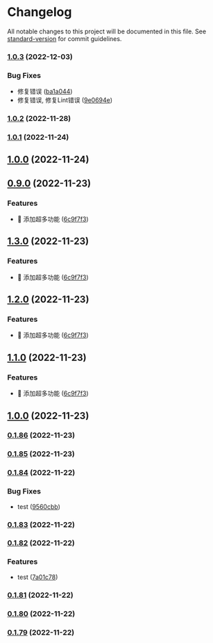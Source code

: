# Changelog

All notable changes to this project will be documented in this file. See [standard-version](https://github.com/conventional-changelog/standard-version) for commit guidelines.

### [1.0.3](https://github.com/lookeke/feishu_vpn/compare/v1.0.2...v1.0.3) (2022-12-03)


### Bug Fixes

* 修复错误 ([ba1a044](https://github.com/lookeke/feishu_vpn/commit/ba1a044aab616025f9c00c94fd172c7006f4c589))
* 修复错误, 修复Lint错误 ([9e0694e](https://github.com/lookeke/feishu_vpn/commit/9e0694e2973f83302132cdd69f4e60449457d33d))

### [1.0.2](https://github.com/lookeke/feishu_vpn/compare/v1.0.1...v1.0.2) (2022-11-28)

### [1.0.1](https://github.com/lookeke/feishu_vpn/compare/v0.9.0...v1.0.1) (2022-11-24)

## [1.0.0](https://github.com/lookeke/feishu_vpn/compare/v0.9.0...v1.0.0) (2022-11-24)

## [0.9.0](https://github.com/lookeke/feishu_vpn/compare/v1.0.0...v0.9.0) (2022-11-23)


### Features

* :lipstick: 添加超多功能 ([6c9f7f3](https://github.com/lookeke/feishu_vpn/commit/6c9f7f3f49b98c55d9164903ea747b7f4aa0e9f4))

## [1.3.0](https://github.com/lookeke/feishu_vpn/compare/v1.0.0...v1.3.0) (2022-11-23)


### Features

* :lipstick: 添加超多功能 ([6c9f7f3](https://github.com/lookeke/feishu_vpn/commit/6c9f7f3f49b98c55d9164903ea747b7f4aa0e9f4))

## [1.2.0](https://github.com/lookeke/feishu_vpn/compare/v1.0.0...v1.2.0) (2022-11-23)


### Features

* :lipstick: 添加超多功能 ([6c9f7f3](https://github.com/lookeke/feishu_vpn/commit/6c9f7f3f49b98c55d9164903ea747b7f4aa0e9f4))

## [1.1.0](https://github.com/lookeke/feishu_vpn/compare/v1.0.0...v1.1.0) (2022-11-23)


### Features

* :lipstick: 添加超多功能 ([6c9f7f3](https://github.com/lookeke/feishu_vpn/commit/6c9f7f3f49b98c55d9164903ea747b7f4aa0e9f4))

## [1.0.0](https://github.com/lookeke/feishu_vpn/compare/v0.1.86...v1.0.0) (2022-11-23)

### [0.1.86](https://github.com/lookeke/feishu_vpn/compare/v0.1.85...v0.1.86) (2022-11-23)

### [0.1.85](https://github.com/lookeke/feishu_vpn/compare/v0.1.84...v0.1.85) (2022-11-23)

### [0.1.84](https://github.com/lookeke/feishu_vpn/compare/v0.1.83...v0.1.84) (2022-11-22)


### Bug Fixes

* test ([9560cbb](https://github.com/lookeke/feishu_vpn/commit/9560cbb2be024ecf3dbcfaad2f1fd376d29afdb1))

### [0.1.83](https://github.com/lookeke/feishu_vpn/compare/v0.1.82...v0.1.83) (2022-11-22)

### [0.1.82](https://github.com/lookeke/feishu_vpn/compare/v0.1.81...v0.1.82) (2022-11-22)


### Features

* test ([7a01c78](https://github.com/lookeke/feishu_vpn/commit/7a01c785b6e880231048e60bbbf62d045e0bcf88))

### [0.1.81](https://github.com/lookeke/feishu_vpn/compare/v0.1.80...v0.1.81) (2022-11-22)

### [0.1.80](https://github.com/lookeke/feishu_vpn/compare/v0.1.79...v0.1.80) (2022-11-22)

### [0.1.79](https://github.com/lookeke/feishu_vpn/compare/v0.1.78...v0.1.79) (2022-11-22)
